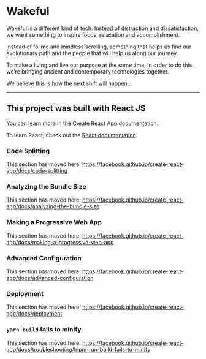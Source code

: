 # Wakeful

Wakeful is a different kind of tech. Instead of distraction and dissatisfaction, we want something to inspire focus, relaxation and accomplishment.

Instead of fo-mo and mindless scrolling, something that helps us find our evolutionary path and the people that will help us along our journey.

To make a living and live our purpose at the same time. In order to do this we’re bringing ancient and contemporary technologies together.  

We believe this is how the next shift will happen...

---------------------------------------

## This project was built with React JS

You can learn more in the [Create React App documentation](https://facebook.github.io/create-react-app/docs/getting-started).

To learn React, check out the [React documentation](https://reactjs.org/).

### Code Splitting

This section has moved here: https://facebook.github.io/create-react-app/docs/code-splitting

### Analyzing the Bundle Size

This section has moved here: https://facebook.github.io/create-react-app/docs/analyzing-the-bundle-size

### Making a Progressive Web App

This section has moved here: https://facebook.github.io/create-react-app/docs/making-a-progressive-web-app

### Advanced Configuration

This section has moved here: https://facebook.github.io/create-react-app/docs/advanced-configuration

### Deployment

This section has moved here: https://facebook.github.io/create-react-app/docs/deployment

### `yarn build` fails to minify

This section has moved here: https://facebook.github.io/create-react-app/docs/troubleshooting#npm-run-build-fails-to-minify
